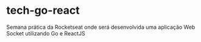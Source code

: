# tech-go-react
Semana prática da Rocketseat onde será desenvolvida uma aplicação Web Socket utilizando Go e ReactJS
